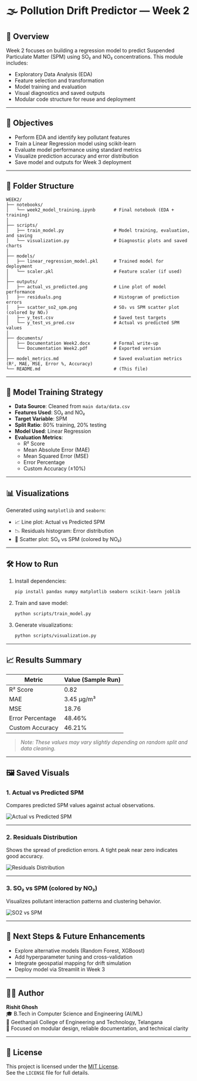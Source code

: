 # 🌫️ Pollution Drift Predictor — Week 2

## 📌 Overview

Week 2 focuses on building a regression model to predict Suspended Particulate Matter (SPM) using SO₂ and NO₂ concentrations. This module includes:
- Exploratory Data Analysis (EDA)
- Feature selection and transformation
- Model training and evaluation
- Visual diagnostics and saved outputs
- Modular code structure for reuse and deployment

---

## 🧠 Objectives

- Perform EDA and identify key pollutant features
- Train a Linear Regression model using scikit-learn
- Evaluate model performance using standard metrics
- Visualize prediction accuracy and error distribution
- Save model and outputs for Week 3 deployment

---

## 📁 Folder Structure

```
WEEK2/
├── notebooks/
│   └── week2_model_training.ipynb       # Final notebook (EDA + training)
│
├── scripts/
│   ├── train_model.py                   # Model training, evaluation, and saving
│   └── visualization.py                 # Diagnostic plots and saved charts
│
├── models/
│   ├── linear_regression_model.pkl      # Trained model for deployment
│   └── scaler.pkl                       # Feature scaler (if used)
│
├── outputs/
│   ├── actual_vs_predicted.png          # Line plot of model performance
│   ├── residuals.png                    # Histogram of prediction errors
│   ├── scatter_so2_spm.png              # SO₂ vs SPM scatter plot (colored by NO₂)
│   ├── y_test.csv                       # Saved test targets
│   └── y_test_vs_pred.csv               # Actual vs predicted SPM values
│
├── documents/
│   ├── Documentation Week2.docx         # Formal write-up
│   └── Documentation Week2.pdf          # Exported version
│
├── model_metrics.md                     # Saved evaluation metrics (R², MAE, MSE, Error %, Accuracy)
└── README.md                            # (This file)
```

---

## 🧪 Model Training Strategy

- **Data Source**: Cleaned from `main data/data.csv`
- **Features Used**: SO₂ and NO₂
- **Target Variable**: SPM
- **Split Ratio**: 80% training, 20% testing
- **Model Used**: Linear Regression
- **Evaluation Metrics**:
  - R² Score
  - Mean Absolute Error (MAE)
  - Mean Squared Error (MSE)
  - Error Percentage
  - Custom Accuracy (±10%)

---

## 📊 Visualizations

Generated using `matplotlib` and `seaborn`:
- 📈 Line plot: Actual vs Predicted SPM
- 📉 Residuals histogram: Error distribution
- 🎨 Scatter plot: SO₂ vs SPM (colored by NO₂)

---

## 🛠️ How to Run

1. Install dependencies:
   ```bash
   pip install pandas numpy matplotlib seaborn scikit-learn joblib
   ```

2. Train and save model:
   ```bash
   python scripts/train_model.py
   ```

3. Generate visualizations:
   ```bash
   python scripts/visualization.py
   ```

---

## 📈 Results Summary

| Metric             | Value (Sample Run) |
|--------------------|--------------------|
| R² Score           | 0.82               |
| MAE                | 3.45 µg/m³         |
| MSE                | 18.76              |
| Error Percentage   | 48.46%             |
| Custom Accuracy    | 46.21%             |

> *Note: These values may vary slightly depending on random split and data cleaning.*

---

## 🖼️ Saved Visuals

### 1. Actual vs Predicted SPM
Compares predicted SPM values against actual observations.

![Actual vs Predicted SPM](outputs/actual_vs_predicted.png)

---

### 2. Residuals Distribution
Shows the spread of prediction errors. A tight peak near zero indicates good accuracy.

![Residuals Distribution](outputs/residuals.png)

---

### 3. SO₂ vs SPM (colored by NO₂)
Visualizes pollutant interaction patterns and clustering behavior.

![SO2 vs SPM](outputs/scatter_so2_spm.png)

---

## 🔮 Next Steps & Future Enhancements

- Explore alternative models (Random Forest, XGBoost)
- Add hyperparameter tuning and cross-validation
- Integrate geospatial mapping for drift simulation
- Deploy model via Streamlit in Week 3

---

## 👨‍💻 Author

**Rishit Ghosh**  
🎓 B.Tech in Computer Science and Engineering (AI/ML)  
🏫 Geethanjali College of Engineering and Technology, Telangana  
🧠 Focused on modular design, reliable documentation, and technical clarity

---

## 📄 License

This project is licensed under the [MIT License](https://opensource.org/licenses/MIT).  
See the `LICENSE` file for full details.
